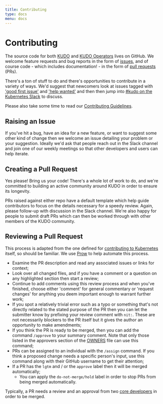 ```yaml
---
title: Contributing
type: docs
menu: docs
---
```

# Contributing
The source code for both [KUDO](https://github.com/kudobuilder/kudo) and [KUDO Operators](https://github.com/kudobuilder/operators) lives on GitHub. We welcome feature requests and bug reports in the form of [issues](https://help.github.com/en/articles/about-issues), and of course code - which includes documentation! - in the form of [pull requests](https://help.github.com/en/articles/about-pull-requests) (PRs).

There's a ton of stuff to do and there's opportunities to contribute in a variety of ways. We'd suggest that newcomers look at issues tagged with ['good first issue'](https://github.com/kudobuilder/kudo/issues?q=is%3Aissue+is%3Aopen+label%3A%22good+first+issue%22) and ['help wanted'](https://github.com/kudobuilder/kudo/issues?q=is%3Aissue+is%3Aopen+label%3A%22help+wanted%22) and then then jump into [#kudo on the Kubernetes Slack](https://kubernetes.slack.com/messages/kudo/) to discuss.

Please also take some time to read our [Contributing Guidelines](https://github.com/kudobuilder/kudo/blob/master/CONTRIBUTING.md).

## Raising an Issue
If you've hit a bug, have an idea for a new feature, or want to suggest some other kind of change then we welcome an issue detailing your problem or your suggestion. Ideally we'd ask that people reach out in the Slack channel and join one of our weekly meetings so that other developers and users can help iterate.

## Creating a Pull Request
Yes please! Bring us your code! There's a whole lot of work to do, and we're committed to building an active community around KUDO in order to ensure its longevity.

PRs raised against either repo have a default template which help guide contributors to focus on the details necessary for a speedy review. Again, please follow-up with discussion in the Slack channel. We're also happy for people to submit draft PRs which can then be worked through with other members of the KUDO community.

## Reviewing a Pull Request
This process is adapted from the one defined for [contributing to Kubernetes](https://kubernetes.io/docs/contribute/intermediate/#review-a-pr) itself, so should be familiar. We use [Prow](https://prow.k8s.io/) to help automate this process.

* Examine the PR description and read any associated issues or links for context;
* Look over all changed files, and if you have a comment or a question on any highlighted section then start a review;
* Continue to add comments using this review process and when you've finished, choose either 'comment' for general commentary or 'request changes' for anything you deem important enough to warrant further work;
* If you spot a relatively trivial error such as a typo or something that's not directly related to the stated purpose of the PR then you can let the submitter know by prefixing your review comment with `nit:`. These are not necessarily blockers to the PR itself but it gives the author an opportunity to make amendments;
* If you think the PR is ready to be merged, then you can add the command `/approve` to your summary comment. Note that only those listed in the approvers section of the [OWNERS](https://github.com/kudobuilder/kudo/blob/master/OWNERS) file can use this command;
* PRs can be assigned to an individual with the `/assign` command. If you think a proposed change needs a specific person's input, use this command along with their GitHub username to get their attention;
* If a PR has the `lgtm` and / or the `approve` label then it will be merged automatically;
  * You can apply the `do-not-merge/hold` label in order to stop PRs from being merged automatically.

Typically, a PR needs a review and an approval from two [core developers](https://github.com/orgs/kudobuilder/people) in order to be merged. 
